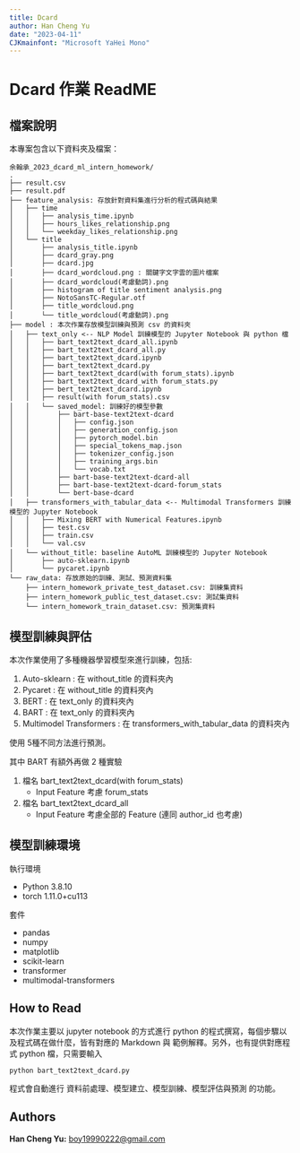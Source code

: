 ```yaml
---
title: Dcard
author: Han Cheng Yu
date: "2023-04-11"
CJKmainfont: "Microsoft YaHei Mono"
---
```


# Dcard 作業 ReadME


## 檔案說明
本專案包含以下資料夾及檔案：
```
余翰承_2023_dcard_ml_intern_homework/
.
├── result.csv
├── result.pdf
├── feature_analysis: 存放針對資料集進行分析的程式碼與結果
│   ├── time
│   │   ├── analysis_time.ipynb
│   │   ├── hours_likes_relationship.png 
│   │   └── weekday_likes_relationship.png
│   └── title
│       ├── analysis_title.ipynb
│       ├── dcard_gray.png
│       ├── dcard.jpg
│       ├── dcard_wordcloud.png : 關鍵字文字雲的圖片檔案
│       ├── dcard_wordcloud(考慮動詞).png
│       ├── histogram of title sentiment analysis.png
│       ├── NotoSansTC-Regular.otf
│       ├── title_wordcloud.png
│       └── title_wordcloud(考慮動詞).png
├── model : 本次作業存放模型訓練與預測 csv 的資料夾
│   ├── text_only <-- NLP Model 訓練模型的 Jupyter Notebook 與 python 檔
│   │   ├── bart_text2text_dcard_all.ipynb
│   │   ├── bart_text2text_dcard_all.py
│   │   ├── bart_text2text_dcard.ipynb
│   │   ├── bart_text2text_dcard.py
│   │   ├── bart_text2text_dcard(with forum_stats).ipynb
│   │   ├── bart_text2text_dcard_with forum_stats.py
│   │   ├── bert_text2text_dcard.ipynb
│   │   ├── result(with forum_stats).csv
│   │   └── saved_model: 訓練好的模型參數
│   │       ├── bart-base-text2text-dcard
│   │       │   ├── config.json
│   │       │   ├── generation_config.json
│   │       │   ├── pytorch_model.bin
│   │       │   ├── special_tokens_map.json
│   │       │   ├── tokenizer_config.json
│   │       │   ├── training_args.bin
│   │       │   └── vocab.txt
│   │       ├── bart-base-text2text-dcard-all
│   │       ├── bart-base-text2text-dcard-forum_stats
│   │       └── bert-base-dcard
│   ├── transformers_with_tabular_data <-- Multimodal Transformers 訓練模型的 Jupyter Notebook
│   │   ├── Mixing BERT with Numerical Features.ipynb
│   │   ├── test.csv
│   │   ├── train.csv
│   │   └── val.csv
│   └── without_title: baseline AutoML 訓練模型的 Jupyter Notebook
│       ├── auto-sklearn.ipynb
│       └── pycaret.ipynb
└── raw_data: 存放原始的訓練、測試、預測資料集
    ├── intern_homework_private_test_dataset.csv: 訓練集資料
    ├── intern_homework_public_test_dataset.csv: 測試集資料
    └── intern_homework_train_dataset.csv: 預測集資料
```

## 模型訓練與評估
本次作業使用了多種機器學習模型來進行訓練，包括:

1. Auto-sklearn : 在 without_title 的資料夾內
2. Pycaret : 在 without_title 的資料夾內
3. BERT : 在 text_only 的資料夾內
4. BART : 在 text_only 的資料夾內
5. Multimodel Transformers : 在 transformers_with_tabular_data 的資料夾內

使用 5種不同方法進行預測。


其中 BART 有額外再做 2 種實驗
1. 檔名 bart_text2text_dcard(with forum_stats)
    * Input Feature 考慮 forum_stats  
2. 檔名 bart_text2text_dcard_all
    * Input Feature 考慮全部的 Feature (連同 author_id 也考慮)


## 模型訓練環境

執行環境
* Python 3.8.10
* torch 1.11.0+cu113

套件
* pandas 
* numpy
* matplotlib
* scikit-learn
* transformer
* multimodal-transformers


## How to Read

本次作業主要以 jupyter notebook 的方式進行 python 的程式撰寫，每個步驟以及程式碼在做什麼，皆有對應的 Markdown 與 範例解釋。另外，也有提供對應程式 python 檔，只需要輸入
```
python bart_text2text_dcard.py
```
程式會自動進行 資料前處理、模型建立、模型訓練、模型評估與預測 的功能。

## Authors
**Han Cheng Yu:** boy19990222@gmail.com
